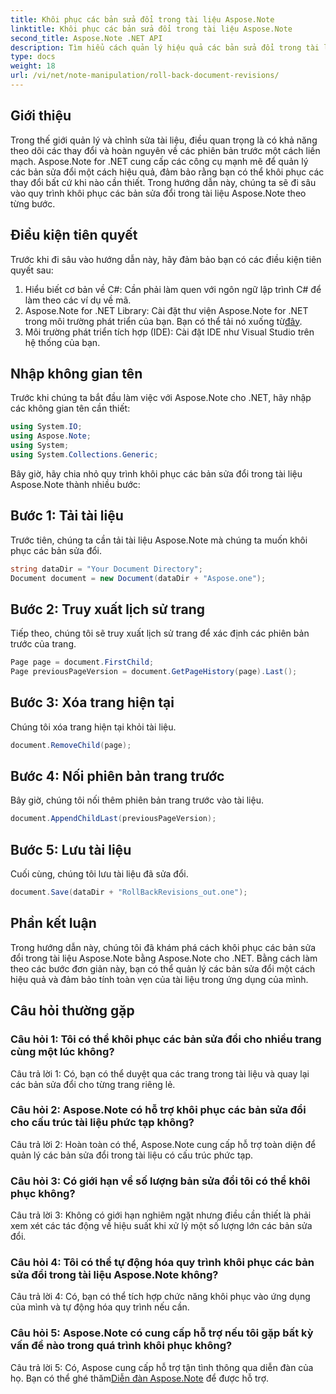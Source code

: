 ```yaml
---
title: Khôi phục các bản sửa đổi trong tài liệu Aspose.Note
linktitle: Khôi phục các bản sửa đổi trong tài liệu Aspose.Note
second_title: Aspose.Note .NET API
description: Tìm hiểu cách quản lý hiệu quả các bản sửa đổi trong tài liệu Aspose.Note bằng Aspose.Note for .NET. Làm theo hướng dẫn từng bước để khôi phục các bản sửa đổi một cách liền mạch.
type: docs
weight: 18
url: /vi/net/note-manipulation/roll-back-document-revisions/
---
```

## Giới thiệu

Trong thế giới quản lý và chỉnh sửa tài liệu, điều quan trọng là có khả năng theo dõi các thay đổi và hoàn nguyên về các phiên bản trước một cách liền mạch. Aspose.Note for .NET cung cấp các công cụ mạnh mẽ để quản lý các bản sửa đổi một cách hiệu quả, đảm bảo rằng bạn có thể khôi phục các thay đổi bất cứ khi nào cần thiết. Trong hướng dẫn này, chúng ta sẽ đi sâu vào quy trình khôi phục các bản sửa đổi trong tài liệu Aspose.Note theo từng bước.

## Điều kiện tiên quyết

Trước khi đi sâu vào hướng dẫn này, hãy đảm bảo bạn có các điều kiện tiên quyết sau:

1. Hiểu biết cơ bản về C#: Cần phải làm quen với ngôn ngữ lập trình C# để làm theo các ví dụ về mã.
2.  Aspose.Note for .NET Library: Cài đặt thư viện Aspose.Note for .NET trong môi trường phát triển của bạn. Bạn có thể tải nó xuống từ[đây](https://releases.aspose.com/note/net/).
3. Môi trường phát triển tích hợp (IDE): Cài đặt IDE như Visual Studio trên hệ thống của bạn.

## Nhập không gian tên

Trước khi chúng ta bắt đầu làm việc với Aspose.Note cho .NET, hãy nhập các không gian tên cần thiết:

```csharp
using System.IO;
using Aspose.Note;
using System;
using System.Collections.Generic;
```

Bây giờ, hãy chia nhỏ quy trình khôi phục các bản sửa đổi trong tài liệu Aspose.Note thành nhiều bước:

## Bước 1: Tải tài liệu

Trước tiên, chúng ta cần tải tài liệu Aspose.Note mà chúng ta muốn khôi phục các bản sửa đổi.

```csharp
string dataDir = "Your Document Directory";
Document document = new Document(dataDir + "Aspose.one");
```

## Bước 2: Truy xuất lịch sử trang

Tiếp theo, chúng tôi sẽ truy xuất lịch sử trang để xác định các phiên bản trước của trang.

```csharp
Page page = document.FirstChild;
Page previousPageVersion = document.GetPageHistory(page).Last();
```

## Bước 3: Xóa trang hiện tại

Chúng tôi xóa trang hiện tại khỏi tài liệu.

```csharp
document.RemoveChild(page);
```

## Bước 4: Nối phiên bản trang trước

Bây giờ, chúng tôi nối thêm phiên bản trang trước vào tài liệu.

```csharp
document.AppendChildLast(previousPageVersion);
```

## Bước 5: Lưu tài liệu

Cuối cùng, chúng tôi lưu tài liệu đã sửa đổi.

```csharp
document.Save(dataDir + "RollBackRevisions_out.one");
```

## Phần kết luận

Trong hướng dẫn này, chúng tôi đã khám phá cách khôi phục các bản sửa đổi trong tài liệu Aspose.Note bằng Aspose.Note cho .NET. Bằng cách làm theo các bước đơn giản này, bạn có thể quản lý các bản sửa đổi một cách hiệu quả và đảm bảo tính toàn vẹn của tài liệu trong ứng dụng của mình.

## Câu hỏi thường gặp

### Câu hỏi 1: Tôi có thể khôi phục các bản sửa đổi cho nhiều trang cùng một lúc không?

Câu trả lời 1: Có, bạn có thể duyệt qua các trang trong tài liệu và quay lại các bản sửa đổi cho từng trang riêng lẻ.

### Câu hỏi 2: Aspose.Note có hỗ trợ khôi phục các bản sửa đổi cho cấu trúc tài liệu phức tạp không?

Câu trả lời 2: Hoàn toàn có thể, Aspose.Note cung cấp hỗ trợ toàn diện để quản lý các bản sửa đổi trong tài liệu có cấu trúc phức tạp.

### Câu hỏi 3: Có giới hạn về số lượng bản sửa đổi tôi có thể khôi phục không?

Câu trả lời 3: Không có giới hạn nghiêm ngặt nhưng điều cần thiết là phải xem xét các tác động về hiệu suất khi xử lý một số lượng lớn các bản sửa đổi.

### Câu hỏi 4: Tôi có thể tự động hóa quy trình khôi phục các bản sửa đổi trong tài liệu Aspose.Note không?

Câu trả lời 4: Có, bạn có thể tích hợp chức năng khôi phục vào ứng dụng của mình và tự động hóa quy trình nếu cần.

### Câu hỏi 5: Aspose.Note có cung cấp hỗ trợ nếu tôi gặp bất kỳ vấn đề nào trong quá trình khôi phục không?

 Câu trả lời 5: Có, Aspose cung cấp hỗ trợ tận tình thông qua diễn đàn của họ. Bạn có thể ghé thăm[Diễn đàn Aspose.Note](https://forum.aspose.com/c/note/28) để được hỗ trợ.